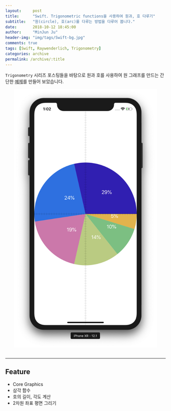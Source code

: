 ```yaml
---
layout:     post
title:      "Swift. Trigonometric functions을 사용하여 원과, 호 다루기"
subtitle:   "원(circle), 호(arc)를 다루는 방법을 다루어 봅니다."
date:       2018-10-12 18:45:00
author:     "MinJun Ju"
header-img: "img/tags/Swift-bg.jpg"
comments: true 
tags: [Swift, Raywenderlich, Trigonometry]
categories: archive
permalink: /archive/:title
---
```


`Trigonometry` 시리즈 포스팅들을 바탕으로 원과 호를 사용하여 원 그래프를 만드는 간단한 [예제](https://github.com/devmjun/RingChartView)를 만들어 보았습니다. 

<center><img src="/assets/post_img/posts/ringChart.png" width="450"></center> <br> 

---

## Feature 

- Core Graphics 
- 삼각 함수 
- 호의 길이, 각도 계산 
- 2차원 좌표 평면 그리기 

